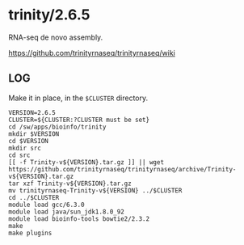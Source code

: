 trinity/2.6.5
=============

RNA-seq de novo assembly.

<https://github.com/trinityrnaseq/trinityrnaseq/wiki>

LOG
---

Make it in place, in the `$CLUSTER` directory.

    VERSION=2.6.5
    CLUSTER=${CLUSTER:?CLUSTER must be set}
    cd /sw/apps/bioinfo/trinity
    mkdir $VERSION
    cd $VERSION
    mkdir src
    cd src
    [[ -f Trinity-v${VERSION}.tar.gz ]] || wget https://github.com/trinityrnaseq/trinityrnaseq/archive/Trinity-v${VERSION}.tar.gz
    tar xzf Trinity-v${VERSION}.tar.gz 
    mv trinityrnaseq-Trinity-v${VERSION} ../$CLUSTER
    cd ../$CLUSTER
    module load gcc/6.3.0
    module load java/sun_jdk1.8.0_92
    module load bioinfo-tools bowtie2/2.3.2
    make
    make plugins


